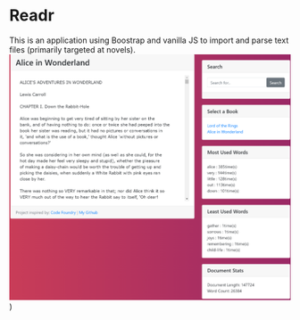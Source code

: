 # Readr
 
This is an application using Boostrap and vanilla JS to import and parse text files (primarily targeted at novels). 
![Image of Index.html](https://github.com/kozeee/Readr/blob/main/ReadrSampleImg.png))

